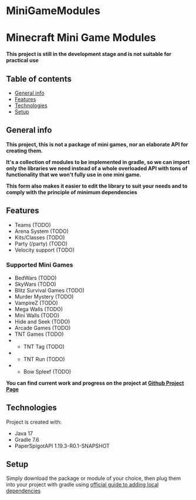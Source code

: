
# MiniGameModules

# Minecraft Mini Game Modules

**This project is still in the development stage and is not suitable for practical use**

## Table of contents
* [General info](#general-info)
* [Features](#features)
* [Technologies](#technologies)
* [Setup](#setup)

## General info

**This project, this is not a package of mini games, nor an elaborate API for creating them.**

**It's a collection of modules to be implemented in gradle, so we can import only the libraries we need instead of a whole overloaded API with tons of functionality that we won't fully use in one mini game.**

**This form also makes it easier to edit the library to suit your needs and to comply with the principle of minimum dependencies**

## Features

* Teams (TODO)
* Arena System (TODO)
* Kits/Classes (TODO)
* Party (/party) (TODO)
* Velocity support (TODO)

### Supported Mini Games

* BedWars (TODO)
* SkyWars (TODO)
* Blitz Survival Games (TODO)
* Murder Mystery (TODO)
* VampireZ (TODO)
* Mega Walls (TODO)
* Mini Walls (TODO)
* Hide and Seek (TODO)
* Arcade Games (TODO)
* TNT Games (TODO)
* * TNT Tag (TODO)
* * TNT Run (TODO)
* * Bow Spleef (TODO)

**You can find current work and progress on the project at <a href="https://github.com/users/MrGoraj/projects/1" target="_blank">Github Project Page</a>**

## Technologies

Project is created with:

* Java 17
* Gradle 7.6
* PaperSpigotAPI 1.19.3-R0.1-SNAPSHOT

## Setup

Simply download the package or module of your choice, then plug them into your project with gradle using <a href="https://docs.gradle.org/current/userguide/declaring_dependencies_between_subprojects.html" target="_blank">official guide to adding local dependencies</a>
